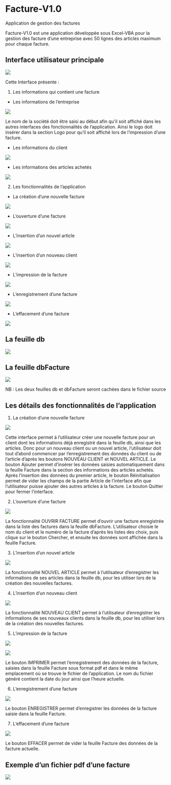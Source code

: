 # Facture-V1.0
Application de gestion des factures

Facture-V1.0 est une application développée sous Excel-VBA pour la gestion des facture d’une entreprise avec 50 lignes des articles maximum pour chaque facture. 
 ## Interface utilisateur principale
 ![](Images/1.PNG)
 
 Cette Interface présente :
 1. Les informations qui contient une facture
   * Les informations de l’entreprise
   
![](Images/2.PNG)

Le nom de la société doit être saisi au début afin qu’il soit affiché dans les autres interfaces des fonctionnalités de l’application.
Ainsi le logo doit insérer dans la section Logo pour qu’il soit affiché lors de l’impression d’une facture.  

* Les informations du client

![](Images/3.PNG)

* Les informations des articles achetés

![](Images/4.PNG)

2. Les fonctionnalités de l’application

* La création d’une nouvelle facture

![](Images/5.PNG)

* L’ouverture d’une facture

![](Images/6.PNG)

* L’insertion d’un nouvel article

![](Images/7.PNG)

* L’insertion d’un nouveau client

![](Images/8.PNG)

*	L’impression de la facture

![](Images/9.PNG)

*	L’enregistrement d’une facture

![](Images/10.PNG)

*	L’effacement d’une facture

![](Images/11.PNG)

## La feuille db
![](Images/12.PNG)

## La feuille dbFacture
![](Images/13.PNG)

NB : Les deux feuilles db et dbFacture seront cachées dans le fichier source

## Les détails des fonctionnalités de l’application 

1. La création d’une nouvelle facture

![](Images/14.PNG)

Cette interface permet à l’utilisateur créer une nouvelle facture pour un client dont les informations déjà enregistré dans la feuille db, ainsi que les articles.
Donc pour un nouveau client ou un nouvel article, l’utilisateur doit tout d’abord commencer par l’enregistrement des données du client ou de l’article d’après les boutons NOUVEAU CLIENT et NOUVEL ARTICLE.
Le bouton Ajouter permet d’insérer les données saisies automatiquement dans la feuille Facture dans la section des informations des articles achetés.
Après l’insertion des données du premier article, le bouton Réinitialisation permet de vider les champs de la partie Article de l’interface afin que l’utilisateur puisse ajouter des autres articles à la facture.
Le bouton Quitter pour fermer l’interface.

2. L’ouverture d’une facture

![](Images/15.PNG)

La fonctionnalité OUVRIR FACTURE permet d’ouvrir une facture enregistrée dans la liste des factures dans la feuille dbFacture. 
L’utilisateur choisie le nom du client et le numéro de la facture d’après les listes des choix, puis clique sur le bouton Chercher, et ensuite les données sont affichée dans la feuille Facture.

3. L’insertion d’un nouvel article

![](Images/16.PNG)

La fonctionnalité NOUVEL ARTICLE permet à l’utilisateur d’enregistrer les informations de ses articles dans la feuille db, pour les utiliser lors de la création des nouvelles factures.

4. L’insertion d’un nouveau client

![](Images/17.PNG)

La fonctionnalité NOUVEAU CLIENT permet à l’utilisateur d’enregistrer les informations de ses nouveaux clients dans la feuille db, pour les utiliser lors de la création des nouvelles factures.

5. L’impression de la facture

![](Images/19.PNG)

![](Images/18.PNG)

Le bouton IMPRIMER permet l’enregistrement des données de la facture, saisies dans la feuille Facture sous format pdf et dans le même emplacement où se trouve le fichier de l’application.
Le nom du fichier généré contient la date du jour ainsi que l’heure actuelle.

6. L’enregistrement d’une facture

![](Images/20.PNG)

Le bouton ENREGISTRER permet d’enregistrer les données de la facture saisie dans la feuille Facture.

7. L’effacement d’une facture

![](Images/21.PNG)

Le bouton EFFACER permet de vider la feuille Facture des données de la facture actuelle.

## Exemple d’un fichier pdf d’une facture

![](Images/22.PNG)

